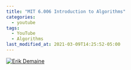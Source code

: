 ```yaml
---
title: "MIT 6.006 Introduction to Algorithms"
categories:
  - youtube
tags:
  - YouTube
  - Algorithms  
last_modified_at: 2021-03-09T14:25:52-05:00
---
```


[![Erik Demaine](https://img.youtube.com/vi/OQ5jsbhAv_M/0.jpg)](https://www.youtube.com/watch?v=OQ5jsbhAv_M "Title")
